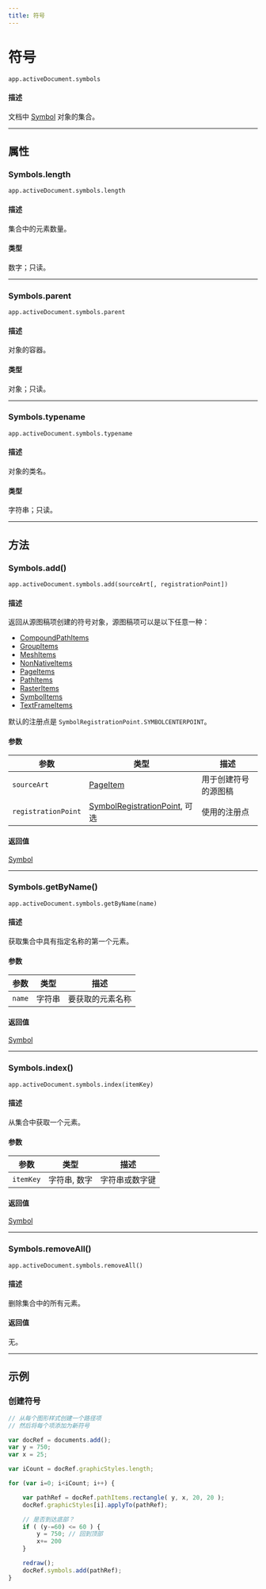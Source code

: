 ```yaml
---
title: 符号
---
```

# 符号

`app.activeDocument.symbols`

#### 描述

文档中 [Symbol](.././Symbol) 对象的集合。

---

## 属性

### Symbols.length

`app.activeDocument.symbols.length`

#### 描述

集合中的元素数量。

#### 类型

数字；只读。

---

### Symbols.parent

`app.activeDocument.symbols.parent`

#### 描述

对象的容器。

#### 类型

对象；只读。

---

### Symbols.typename

`app.activeDocument.symbols.typename`

#### 描述

对象的类名。

#### 类型

字符串；只读。

---

## 方法

### Symbols.add()

`app.activeDocument.symbols.add(sourceArt[, registrationPoint])`

#### 描述

返回从源图稿项创建的符号对象，源图稿项可以是以下任意一种：

- [CompoundPathItems](.././CompoundPathItems)
- [GroupItems](.././GroupItems)
- [MeshItems](.././MeshItems)
- [NonNativeItems](.././NonNativeItems)
- [PageItems](.././PageItems)
- [PathItems](.././PathItems)
- [RasterItems](.././RasterItems)
- [SymbolItems](.././SymbolItems)
- [TextFrameItems](.././TextFrameItems)

默认的注册点是 `SymbolRegistrationPoint.SYMBOLCENTERPOINT`。

#### 参数

|      参数      |        类型         |     描述     |
| -------------- | ----------------------------------------------------------------------------------- | ------------------------ |
| `sourceArt`    | [PageItem](.././PageItem)       | 用于创建符号的源图稿     |
| `registrationPoint` | [SymbolRegistrationPoint](../scripting-constants#symbolregistrationpoint), 可选 | 使用的注册点       |

#### 返回值

[Symbol](.././Symbol)

---

### Symbols.getByName()

`app.activeDocument.symbols.getByName(name)`

#### 描述

获取集合中具有指定名称的第一个元素。

#### 参数

| 参数   |  类型  |       描述       |
| ------ | ------ | ---------------- |
| `name` | 字符串 | 要获取的元素名称 |

#### 返回值

[Symbol](.././Symbol)

---

### Symbols.index()

`app.activeDocument.symbols.index(itemKey)`

#### 描述

从集合中获取一个元素。

#### 参数

| 参数     |      类型      |      描述      |
| -------- | -------------- | -------------- |
| `itemKey` | 字符串, 数字 | 字符串或数字键 |

#### 返回值

[Symbol](.././Symbol)

---

### Symbols.removeAll()

`app.activeDocument.symbols.removeAll()`

#### 描述

删除集合中的所有元素。

#### 返回值

无。

---

## 示例

### 创建符号

```javascript
// 从每个图形样式创建一个路径项
// 然后将每个项添加为新符号

var docRef = documents.add();
var y = 750;
var x = 25;

var iCount = docRef.graphicStyles.length;

for (var i=0; i<iCount; i++) {

    var pathRef = docRef.pathItems.rectangle( y, x, 20, 20 );
    docRef.graphicStyles[i].applyTo(pathRef);

    // 是否到达底部？
    if ( (y-=60) <= 60 ) {
        y = 750; // 回到顶部
        x+= 200
    }

    redraw();
    docRef.symbols.add(pathRef);
}
```
